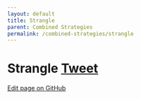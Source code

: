 ```yaml
---
layout: default
title: Strangle
parent: Combined Strategies
permalink: /combined-strategies/strangle
---
```

# Strangle <a href="https://twitter.com/share?ref_src=twsrc%5Etfw" class="twitter-share-button" data-text="Quick reference guide for Strangle Option Strategy #optionstrategy via #optionnotes" data-url="http://optionnotes.com/combined-strategies/strangle" data-related="" data-show-count="false">Tweet</a><script async src="https://platform.twitter.com/widgets.js" charset="utf-8"></script>


<a href="https://github.com/navdeepsekhon/options/blob/master/combined-strategies/strangle.md">Edit page on GitHub</a>